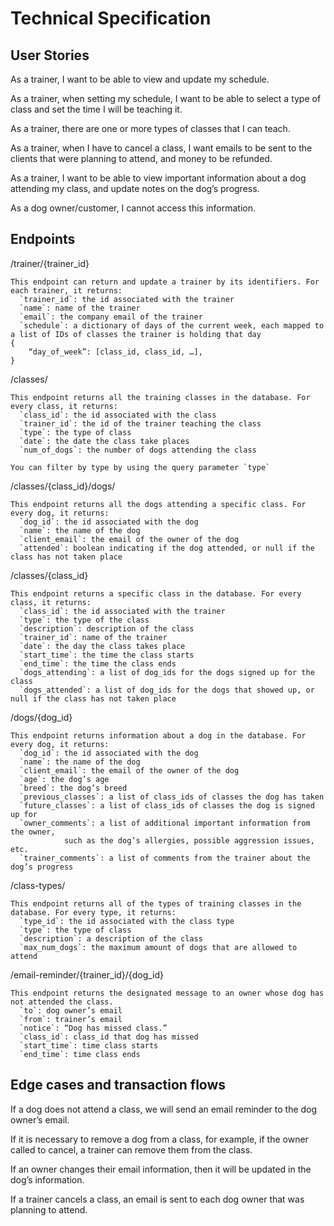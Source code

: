 # Technical Specification

## User Stories

As a trainer, I want to be able to view and update my schedule.

As a trainer, when setting my schedule, I want to be able to select a type of class and set the time I will be teaching it. 

As a trainer, there are one or more types of classes that I can teach.

As a trainer, when I have to cancel a class, I want emails to be sent to the clients that were planning to attend, and money to be refunded.

As a trainer, I want to be able to view important information about a dog attending my class, and update notes on the dog’s progress.

As a dog owner/customer, I cannot access this information.

## Endpoints

/trainer/{trainer_id}
```
This endpoint can return and update a trainer by its identifiers. For each trainer, it returns:
  `trainer_id`: the id associated with the trainer
  `name`: name of the trainer
  `email`: the company email of the trainer
  `schedule`: a dictionary of days of the current week, each mapped to a list of IDs of classes the trainer is holding that day
{	
	“day_of_week”: [class_id, class_id, …],
}
```
/classes/
```
This endpoint returns all the training classes in the database. For every class, it returns:
  `class_id`: the id associated with the class
  `trainer_id`: the id of the trainer teaching the class
  `type`: the type of class
  `date`: the date the class take places
  `num_of_dogs`: the number of dogs attending the class

You can filter by type by using the query parameter `type`
```
/classes/{class_id}/dogs/
```
This endpoint returns all the dogs attending a specific class. For every dog, it returns:
  `dog_id`: the id associated with the dog
  `name`: the name of the dog
  `client_email`: the email of the owner of the dog
  `attended`: boolean indicating if the dog attended, or null if the class has not taken place
```
/classes/{class_id}
```
This endpoint returns a specific class in the database. For every class, it returns:
  `class_id`: the id associated with the trainer
  `type`: the type of the class
  `description`: description of the class
  `trainer_id`: name of the trainer
  `date`: the day the class takes place
  `start_time`: the time the class starts
  `end_time`: the time the class ends
  `dogs_attending`: a list of dog_ids for the dogs signed up for the class
  `dogs_attended`: a list of dog_ids for the dogs that showed up, or null if the class has not taken place
```
/dogs/{dog_id}
```
This endpoint returns information about a dog in the database. For every dog, it returns:
  `dog_id`: the id associated with the dog
  `name`: the name of the dog
  `client_email`: the email of the owner of the dog
  `age`: the dog’s age
  `breed`: the dog’s breed
  `previous_classes`: a list of class_ids of classes the dog has taken
  `future_classes`: a list of class_ids of classes the dog is signed up for
  `owner_comments`: a list of additional important information from the owner, 
  		    such as the dog’s allergies, possible aggression issues, etc. 
  `trainer_comments`: a list of comments from the trainer about the dog’s progress
```
/class-types/
```
This endpoint returns all of the types of training classes in the database. For every type, it returns:
  `type_id`: the id associated with the class type
  `type`: the type of class
  `description`: a description of the class
  `max_num_dogs`: the maximum amount of dogs that are allowed to attend
```
/email-reminder/{trainer_id}/{dog_id}
``` 
This endpoint returns the designated message to an owner whose dog has not attended the class.
  `to`: dog owner’s email 
  `from`: trainer’s email
  `notice`: “Dog has missed class.”
  `class_id`: class_id that dog has missed
  `start_time`: time class starts
  `end_time`: time class ends
```

## Edge cases and transaction flows

If a dog does not attend a class, we will send an email reminder to the dog owner’s email.

If it is necessary to remove a dog from a class, for example, if the owner called to cancel, a trainer can remove them from the class.

If an owner changes their email information, then it will be updated in the dog’s information.

If a trainer cancels a class, an email is sent to each dog owner that was planning to attend. 

